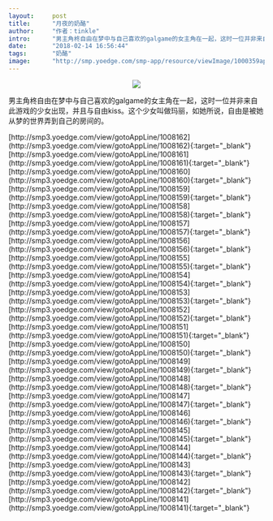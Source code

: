 ```yaml
---
layout:     post
title:      "月夜的奶酪"
author:     "作者：tinkle"
intro:      "男主角柊自由在梦中与自己喜欢的galgame的女主角在一起，这时一位并非来自此游戏的少女出现，并且与自由kiss。这个少女叫做玛丽，如她所说，自由是被她从梦的世界弄到自己的房间的。"
date:       "2018-02-14 16:56:44"
tags:       "奶酪"
image:      "http://smp.yoedge.com/smp-app/resource/viewImage/1000359appline.png"
---
```

<div style="text-align: center">
<p><img src="http://smp.yoedge.com/smp-app/resource/viewImage/1000359appline.png"/></p>
</div>
<p class="post-meta">
<span>男主角柊自由在梦中与自己喜欢的galgame的女主角在一起，这时一位并非来自此游戏的少女出现，并且与自由kiss。这个少女叫做玛丽，如她所说，自由是被她从梦的世界弄到自己的房间的。</span>
</p>
[http://smp3.yoedge.com/view/gotoAppLine/1008162](http://smp3.yoedge.com/view/gotoAppLine/1008162){:target="_blank"}
[http://smp3.yoedge.com/view/gotoAppLine/1008161](http://smp3.yoedge.com/view/gotoAppLine/1008161){:target="_blank"}
[http://smp3.yoedge.com/view/gotoAppLine/1008160](http://smp3.yoedge.com/view/gotoAppLine/1008160){:target="_blank"}
[http://smp3.yoedge.com/view/gotoAppLine/1008159](http://smp3.yoedge.com/view/gotoAppLine/1008159){:target="_blank"}
[http://smp3.yoedge.com/view/gotoAppLine/1008158](http://smp3.yoedge.com/view/gotoAppLine/1008158){:target="_blank"}
[http://smp3.yoedge.com/view/gotoAppLine/1008157](http://smp3.yoedge.com/view/gotoAppLine/1008157){:target="_blank"}
[http://smp3.yoedge.com/view/gotoAppLine/1008156](http://smp3.yoedge.com/view/gotoAppLine/1008156){:target="_blank"}
[http://smp3.yoedge.com/view/gotoAppLine/1008155](http://smp3.yoedge.com/view/gotoAppLine/1008155){:target="_blank"}
[http://smp3.yoedge.com/view/gotoAppLine/1008154](http://smp3.yoedge.com/view/gotoAppLine/1008154){:target="_blank"}
[http://smp3.yoedge.com/view/gotoAppLine/1008153](http://smp3.yoedge.com/view/gotoAppLine/1008153){:target="_blank"}
[http://smp3.yoedge.com/view/gotoAppLine/1008152](http://smp3.yoedge.com/view/gotoAppLine/1008152){:target="_blank"}
[http://smp3.yoedge.com/view/gotoAppLine/1008151](http://smp3.yoedge.com/view/gotoAppLine/1008151){:target="_blank"}
[http://smp3.yoedge.com/view/gotoAppLine/1008150](http://smp3.yoedge.com/view/gotoAppLine/1008150){:target="_blank"}
[http://smp3.yoedge.com/view/gotoAppLine/1008149](http://smp3.yoedge.com/view/gotoAppLine/1008149){:target="_blank"}
[http://smp3.yoedge.com/view/gotoAppLine/1008148](http://smp3.yoedge.com/view/gotoAppLine/1008148){:target="_blank"}
[http://smp3.yoedge.com/view/gotoAppLine/1008147](http://smp3.yoedge.com/view/gotoAppLine/1008147){:target="_blank"}
[http://smp3.yoedge.com/view/gotoAppLine/1008146](http://smp3.yoedge.com/view/gotoAppLine/1008146){:target="_blank"}
[http://smp3.yoedge.com/view/gotoAppLine/1008145](http://smp3.yoedge.com/view/gotoAppLine/1008145){:target="_blank"}
[http://smp3.yoedge.com/view/gotoAppLine/1008144](http://smp3.yoedge.com/view/gotoAppLine/1008144){:target="_blank"}
[http://smp3.yoedge.com/view/gotoAppLine/1008143](http://smp3.yoedge.com/view/gotoAppLine/1008143){:target="_blank"}
[http://smp3.yoedge.com/view/gotoAppLine/1008142](http://smp3.yoedge.com/view/gotoAppLine/1008142){:target="_blank"}
[http://smp3.yoedge.com/view/gotoAppLine/1008141](http://smp3.yoedge.com/view/gotoAppLine/1008141){:target="_blank"}


